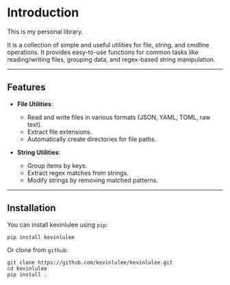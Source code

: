 # Introduction

This is my personal library. 

It is a collection of simple and useful utilities for file, string, and cmdline operations. It provides easy-to-use functions for common tasks like reading/writing files, grouping data, and regex-based string manipulation.

---

## Features

- **File Utilities**:
  - Read and write files in various formats (JSON, YAML, TOML, raw text).
  - Extract file extensions.
  - Automatically create directories for file paths.

- **String Utilities**:
  - Group items by keys.
  - Extract regex matches from strings.
  - Modify strings by removing matched patterns.

---

## Installation

You can install kevinlulee using `pip`:

```
pip install kevinlulee
```

Or clone from `github`:

```
git clone https://github.com/kevinlulee/kevinlulee.git
cd kevinlulee
pip install .
```
